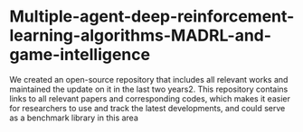 # Multiple-agent-deep-reinforcement-learning-algorithms-MADRL-and-game-intelligence
We created an open-source repository that includes all relevant works and maintained the update on it in the last two years2. This repository contains links to all relevant papers and corresponding codes, which makes it easier for researchers to use and track the latest developments, and could serve as a benchmark library in this area
